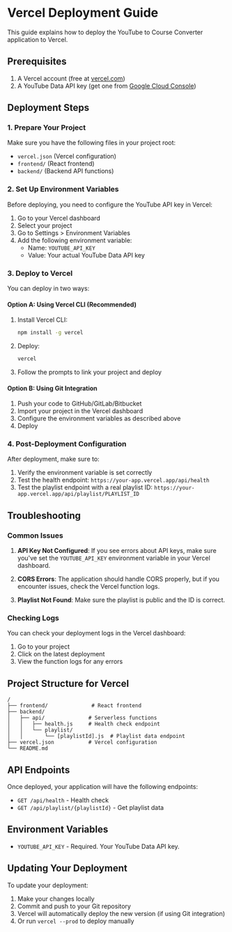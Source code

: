 # Vercel Deployment Guide

This guide explains how to deploy the YouTube to Course Converter application to Vercel.

## Prerequisites

1. A Vercel account (free at [vercel.com](https://vercel.com))
2. A YouTube Data API key (get one from [Google Cloud Console](https://console.cloud.google.com/))

## Deployment Steps

### 1. Prepare Your Project

Make sure you have the following files in your project root:
- `vercel.json` (Vercel configuration)
- `frontend/` (React frontend)
- `backend/` (Backend API functions)

### 2. Set Up Environment Variables

Before deploying, you need to configure the YouTube API key in Vercel:

1. Go to your Vercel dashboard
2. Select your project
3. Go to Settings > Environment Variables
4. Add the following environment variable:
   - Name: `YOUTUBE_API_KEY`
   - Value: Your actual YouTube Data API key

### 3. Deploy to Vercel

You can deploy in two ways:

#### Option A: Using Vercel CLI (Recommended)

1. Install Vercel CLI:
   ```bash
   npm install -g vercel
   ```

2. Deploy:
   ```bash
   vercel
   ```

3. Follow the prompts to link your project and deploy

#### Option B: Using Git Integration

1. Push your code to GitHub/GitLab/Bitbucket
2. Import your project in the Vercel dashboard
3. Configure the environment variables as described above
4. Deploy

### 4. Post-Deployment Configuration

After deployment, make sure to:

1. Verify the environment variable is set correctly
2. Test the health endpoint: `https://your-app.vercel.app/api/health`
3. Test the playlist endpoint with a real playlist ID: `https://your-app.vercel.app/api/playlist/PLAYLIST_ID`

## Troubleshooting

### Common Issues

1. **API Key Not Configured**: If you see errors about API keys, make sure you've set the `YOUTUBE_API_KEY` environment variable in your Vercel dashboard.

2. **CORS Errors**: The application should handle CORS properly, but if you encounter issues, check the Vercel function logs.

3. **Playlist Not Found**: Make sure the playlist is public and the ID is correct.

### Checking Logs

You can check your deployment logs in the Vercel dashboard:
1. Go to your project
2. Click on the latest deployment
3. View the function logs for any errors

## Project Structure for Vercel

```
/
├── frontend/              # React frontend
├── backend/
│   ├── api/              # Serverless functions
│   │   ├── health.js     # Health check endpoint
│   │   └── playlist/
│   │       └── [playlistId].js  # Playlist data endpoint
├── vercel.json           # Vercel configuration
└── README.md
```

## API Endpoints

Once deployed, your application will have the following endpoints:

- `GET /api/health` - Health check
- `GET /api/playlist/{playlistId}` - Get playlist data

## Environment Variables

- `YOUTUBE_API_KEY` - Required. Your YouTube Data API key.

## Updating Your Deployment

To update your deployment:

1. Make your changes locally
2. Commit and push to your Git repository
3. Vercel will automatically deploy the new version (if using Git integration)
4. Or run `vercel --prod` to deploy manually